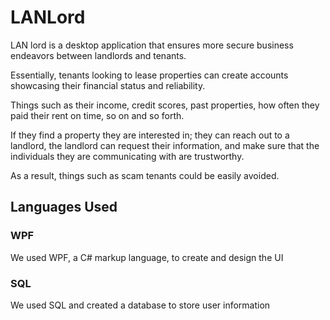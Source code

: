 # LANLord

LAN lord is a desktop application that ensures more secure business endeavors between landlords and tenants. 

Essentially, tenants looking to lease properties can create accounts showcasing their financial status and reliability. 

Things such as their income, credit scores, past properties, how often they paid their rent on time, so on and so forth. 

If they find a property they are interested in; they can reach out to a landlord, the landlord can request their information, and make sure that the individuals they are communicating with are trustworthy. 

As a result, things such as scam tenants could be easily avoided. 

## Languages Used

### WPF

We used WPF, a C# markup language, to create and design the UI

### SQL

We used SQL and created a database to store user information



